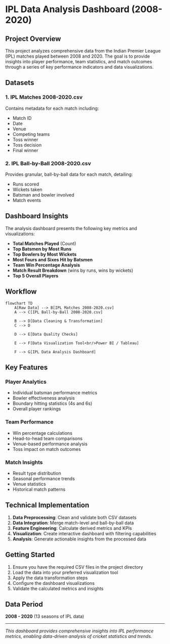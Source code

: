# IPL Data Analysis Dashboard (2008-2020)

## Project Overview

This project analyzes comprehensive data from the Indian Premier League (IPL) matches played between 2008 and 2020. The goal is to provide insights into player performance, team statistics, and match outcomes through a series of key performance indicators and data visualizations.

## Datasets

### 1. IPL Matches 2008-2020.csv
Contains metadata for each match including:
- Match ID
- Date
- Venue
- Competing teams
- Toss winner
- Toss decision
- Final winner

### 2. IPL Ball-by-Ball 2008-2020.csv
Provides granular, ball-by-ball data for each match, detailing:
- Runs scored
- Wickets taken
- Batsman and bowler involved
- Match events

## Dashboard Insights

The analysis dashboard presents the following key metrics and visualizations:

- **Total Matches Played** (Count)
- **Top Batsmen by Most Runs**
- **Top Bowlers by Most Wickets**
- **Most Fours and Sixes Hit by Batsmen**
- **Team Win Percentage Analysis**
- **Match Result Breakdown** (wins by runs, wins by wickets)
- **Top 5 Overall Players**

## Workflow

```mermaid
flowchart TD
    A[Raw Data] --> B[IPL Matches 2008-2020.csv]
    A --> C[IPL Ball-by-Ball 2008-2020.csv]
    
    B --> D[Data Cleaning & Transformation]
    C --> D
    
    D --> E[Data Quality Checks]
   
    E --> F[Data Visualization Tool<br/>Power BI / Tableau]
    
    F --> G[IPL Data Analysis Dashboard]
```

## Key Features

### Player Analytics
- Individual batsman performance metrics
- Bowler effectiveness analysis
- Boundary hitting statistics (4s and 6s)
- Overall player rankings

### Team Performance
- Win percentage calculations
- Head-to-head team comparisons
- Venue-based performance analysis
- Toss impact on match outcomes

### Match Insights
- Result type distribution
- Seasonal performance trends
- Venue statistics
- Historical match patterns

## Technical Implementation

1. **Data Preprocessing**: Clean and validate both CSV datasets
2. **Data Integration**: Merge match-level and ball-by-ball data
3. **Feature Engineering**: Calculate derived metrics and KPIs
4. **Visualization**: Create interactive dashboard with filtering capabilities
5. **Analysis**: Generate actionable insights from the processed data

## Getting Started

1. Ensure you have the required CSV files in the project directory
2. Load the data into your preferred visualization tool
3. Apply the data transformation steps
4. Configure the dashboard visualizations
5. Validate the calculated metrics and insights

## Data Period
**2008 - 2020** (13 seasons of IPL data)

---

*This dashboard provides comprehensive insights into IPL performance metrics, enabling data-driven analysis of cricket statistics and trends.*
